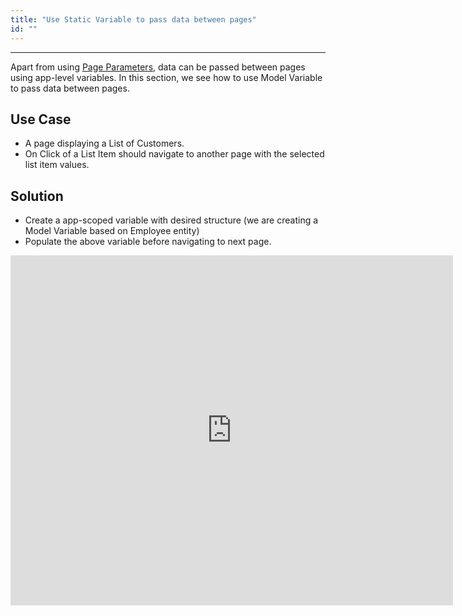 ```yaml
---
title: "Use Static Variable to pass data between pages"
id: ""
---
```

---

Apart from using [Page Parameters](/learn/app-development/ui-design/page-concepts/), data can be passed between pages using app-level variables. In this section, we see how to use Model Variable to pass data between pages.

## Use Case

- A page displaying a List of Customers.
- On Click of a List Item should navigate to another page with the selected list item values.

## Solution

- Create a app-scoped variable with desired structure (we are creating a Model Variable based on Employee entity)
- Populate the above variable before navigating to next page.

<iframe width="708" height="560" src="https://docs.google.com/presentation/d/e/2PACX-1vQpVPAdWUFq4nn4-f3sbyG4d038IBKrpM5m61Lh6dFYitEU8EEJPbZAhGIZ1ojaaOBVvb72wph6VTjV/embed?start=false&amp;loop=false&amp;delayms=3000" frameborder="0" allowfullscreen="allowfullscreen" mozallowfullscreen="mozallowfullscreen" webkitallowfullscreen="webkitallowfullscreen"></iframe>
